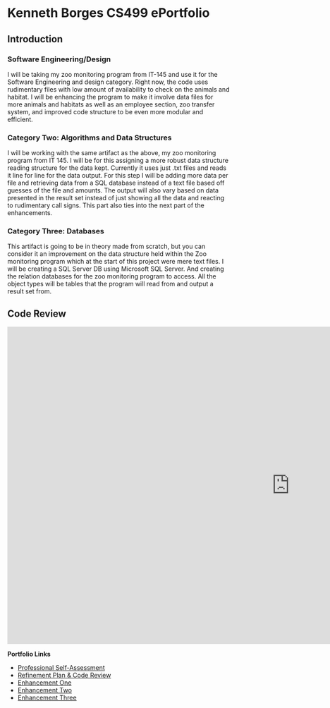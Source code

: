 # Kenneth Borges CS499 ePortfolio

## Introduction

### Software Engineering/Design

I will be taking my zoo monitoring program from IT-145 and use it for the Software Engineering and design category. Right now, the code uses rudimentary files with low amount of availability to check on the animals and habitat. I will be enhancing the program to make it involve data files for more animals and habitats as well as an employee section, zoo transfer system, and improved code structure to be even more modular and efficient.


### Category Two: Algorithms and Data Structures

I will be working with the same artifact as the above, my zoo monitoring program from IT 145. I will be for this assigning a more robust data structure reading structure for the data kept. Currently it uses just .txt files and reads it line for line for the data output. For this step I will be adding more data per file and retrieving data from a SQL database instead of a text file based off guesses of the file and amounts. The output will also vary based on data presented in the result set instead of just showing all the data and reacting to rudimentary call signs. This part also ties into the next part of the enhancements.

### Category Three: Databases

This artifact is going to be in theory made from scratch, but you can consider it an improvement on the data structure held within the Zoo monitoring program which at the start of this project were mere text files. I will be creating a SQL Server DB using Microsoft SQL Server. And creating the relation databases for the zoo monitoring program to access. All the object types will be tables that the program will read from and output a result set from.

## Code Review

<iframe width="1280" height="720" src="https://www.youtube.com/embed/asyU3Cr6Yto" frameborder="0" allow="accelerometer; autoplay; clipboard-write; encrypted-media; gyroscope; picture-in-picture" allowfullscreen></iframe>


**Portfolio Links**
- [Professional Self-Assessment](index.html)
- [Refinement Plan & Code Review](CodeReview.html)
- [Enhancement One](Enhancement1.html)
- [Enhancement Two](Enhancement2.html)
- [Enhancement Three](Enhancement3.html)
